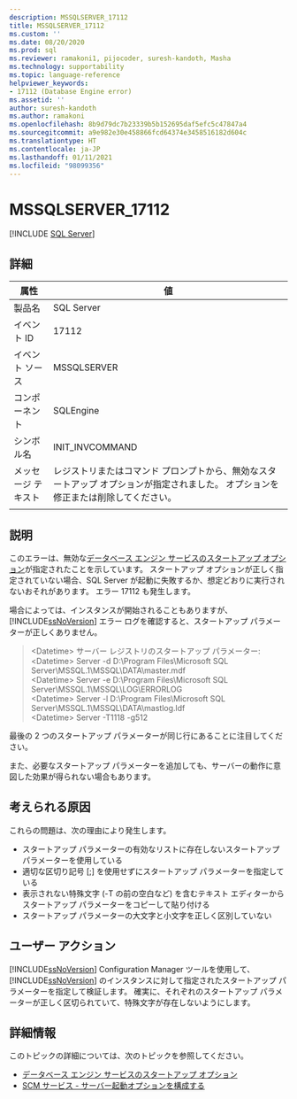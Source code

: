 ```yaml
---
description: MSSQLSERVER_17112
title: MSSQLSERVER_17112
ms.custom: ''
ms.date: 08/20/2020
ms.prod: sql
ms.reviewer: ramakoni1, pijocoder, suresh-kandoth, Masha
ms.technology: supportability
ms.topic: language-reference
helpviewer_keywords:
- 17112 (Database Engine error)
ms.assetid: ''
author: suresh-kandoth
ms.author: ramakoni
ms.openlocfilehash: 8b9d79dc7b23339b5b152695daf5efc5c47847a4
ms.sourcegitcommit: a9e982e30e458866fcd64374e3458516182d604c
ms.translationtype: HT
ms.contentlocale: ja-JP
ms.lasthandoff: 01/11/2021
ms.locfileid: "98099356"
---
```

# <a name="mssqlserver_17112"></a>MSSQLSERVER_17112
 [!INCLUDE [SQL Server](../../includes/applies-to-version/sqlserver.md)]

## <a name="details"></a>詳細

|属性|値|
|---|---|
|製品名|SQL Server|
|イベント ID|17112|
|イベント ソース|MSSQLSERVER|
|コンポーネント|SQLEngine|
|シンボル名|INIT_INVCOMMAND|
|メッセージ テキスト|レジストリまたはコマンド プロンプトから、無効なスタートアップ オプションが指定されました。 オプションを修正または削除してください。|
||

## <a name="explanation"></a>説明

このエラーは、無効な[データベース エンジン サービスのスタートアップ オプション](../../database-engine/configure-windows/database-engine-service-startup-options.md)が指定されたことを示しています。 スタートアップ オプションが正しく指定されていない場合、SQL Server が起動に失敗するか、想定どおりに実行されないおそれがあります。 エラー 17112 も発生します。

場合によっては、インスタンスが開始されることもありますが、[!INCLUDE[ssNoVersion](../../includes/ssnoversion-md.md)] エラー ログを確認すると、スタートアップ パラメーターが正しくありません。

> \<Datetime> サーバー レジストリのスタートアップ パラメーター:  
\<Datetime> Server -d D:\Program Files\Microsoft SQL Server\MSSQL.1\MSSQL\DATA\master.mdf  
\<Datetime> Server -e D:\Program Files\Microsoft SQL Server\MSSQL.1\MSSQL\LOG\ERRORLOG  
\<Datetime> Server -l D:\Program Files\Microsoft SQL Server\MSSQL.1\MSSQL\DATA\mastlog.ldf  
\<Datetime> Server -T1118 -g512

最後の 2 つのスタートアップ パラメーターが同じ行にあることに注目してください。

また、必要なスタートアップ パラメーターを追加しても、サーバーの動作に意図した効果が得られない場合もあります。

## <a name="possible-causes"></a>考えられる原因

これらの問題は、次の理由により発生します。

- スタートアップ パラメーターの有効なリストに存在しないスタートアップ パラメーターを使用している
- 適切な区切り記号 [;] を使用せずにスタートアップ パラメーターを指定している
- 表示されない特殊文字 (-T の前の空白など) を含むテキスト エディターからスタートアップ パラメーターをコピーして貼り付ける
- スタートアップ パラメーターの大文字と小文字を正しく区別していない

## <a name="user-action"></a>ユーザー アクション

[!INCLUDE[ssNoVersion](../../includes/ssnoversion-md.md)] Configuration Manager ツールを使用して、[!INCLUDE[ssNoVersion](../../includes/ssnoversion-md.md)] のインスタンスに対して指定されたスタートアップ パラメーターを指定して検証します。 確実に、それぞれのスタートアップ パラメーターが正しく区切られていて、特殊文字が存在しないようにします。

## <a name="more-information"></a>詳細情報

このトピックの詳細については、次のトピックを参照してください。

- [データベース エンジン サービスのスタートアップ オプション](../../database-engine/configure-windows/database-engine-service-startup-options.md)
- [SCM サービス - サーバー起動オプションを構成する](../../database-engine/configure-windows/scm-services-configure-server-startup-options.md)